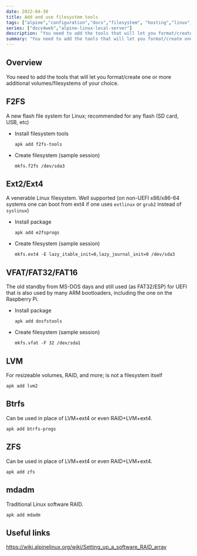 ```yaml
---
date: 2022-04-30
title: Add and use filesystem tools
tags: ["alpine","configuration","docs","filesystem", "hosting","linux","self-host","storage","sysadmin-devops"]
series: ["docs4web","alpine-linux-local-server"]
description: "You need to add the tools that will let you format/create one or more additional volumes/filesystems of your choice."
summary: "You need to add the tools that will let you format/create one or more additional volumes/filesystems of your choice."
---
```


## Overview

You need to add the tools that will let you format/create one or more additional volumes/filesystems of your choice.

## F2FS

A new flash file system for Linux; recommended for any flash (SD card, USB, etc)

* Install filesystem tools
  
  ```shell
  apk add f2fs-tools
  ```

* Create filesystem (sample session)
  
  ```shell
  mkfs.f2fs /dev/sda3
  ```

## Ext2/Ext4

A venerable Linux filesystem. Well supported (on non-UEFI x86/x86-64 systems one can boot from ext4 if one uses `extlinux` or `grub2` instead of `syslinux`)

* Install package
  
  ```shell
  apk add e2fsprogs
  ```

* Create filesystem (sample session)
  
  ```shell
  mkfs.ext4 -E lazy_itable_init=0,lazy_journal_init=0 /dev/sda3
  ```

## VFAT/FAT32/FAT16

The old standby from MS-DOS days and still used (as FAT32/ESP) for UEFI that is also used by many ARM bootloaders, including the one on the Raspberry Pi.

* Install package
  
  ```shell
  apk add dosfstools
  ```

* Create filesystem (sample session)
  
  ```shell
  mkfs.vfat -F 32 /dev/sda1
  ```

## LVM

For resizeable volumes, RAID, and more; is not a filesystem itself

```shell
apk add lvm2
```

## Btrfs

Can be used in place of LVM+ext4 or even RAID+LVM+ext4.

```shell
apk add btrfs-progs
```

## ZFS

Can be used in place of LVM+ext4 or even RAID+LVM+ext4.

```shell
apk add zfs
```

## mdadm

Traditional Linux software RAID.

```shell
apk add mdadm
```

## Useful links

<https://wiki.alpinelinux.org/wiki/Setting_up_a_software_RAID_array>

